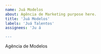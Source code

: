 ```yaml
---
name: Juá Modelos 
about: Agência de Marketing purpose here.
title: 'Juá Modelos' 
labels: 'Juá Talentos' 
assignees: 'Ju á

---
```


Agência de Modelos
